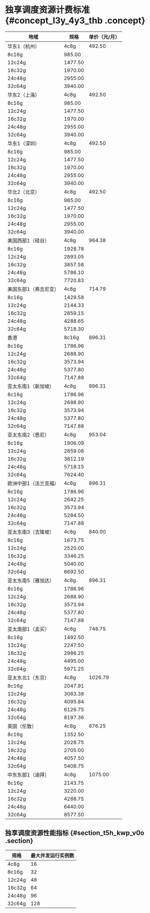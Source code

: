 # 独享调度资源计费标准 {#concept_l3y_4y3_thb .concept}

|地域|规格|单价（元/月）|
|--|--|-------|
|华东1（杭州）|4c8g|492.50|
|8c16g|985.00|
|12c24g|1477.50|
|16c32g|1970.00|
|24c48g|2955.00|
|32c64g|3940.00|
|华东2（上海）|4c8g|492.50|
|8c16g|985.00|
|12c24g|1477.50|
|16c32g|1970.00|
|24c48g|2955.00|
|32c64g|3940.00|
|华东1（深圳）|4c8g|492.50|
|8c16g|985.00|
|12c24g|1477.50|
|16c32g|1970.00|
|24c48g|2955.00|
|32c64g|3940.00|
|华北2（北京）|4c8g|492.50|
|8c16g|985.00|
|12c24g|1477.50|
|16c32g|1970.00|
|24c48g|2955.00|
|32c64g|3940.00|
|美国西部1（硅谷）|4c8g|964.38|
|8c16g|1928.78|
|12c24g|2893.05|
|16c32g|3857.58|
|24c48g|5786.10|
|32c64g|7720.83|
|美国东部1（弗吉尼亚）|4c8g|714.79|
|8c16g|1429.58|
|12c24g|2144.33|
|16c32g|2859.15|
|24c48g|4288.65|
|32c64g|5718.30|
|香港|8c16g|896.31|
|8c16g|1786.96|
|12c24g|2688.90|
|16c32g|3573.94|
|24c48g|5377.80|
|32c64g|7147.88|
|亚太东南1（新加坡）|4c8g|896.31|
|8c16g|1786.96|
|12c24g|2688.90|
|16c32g|3573.94|
|24c48g|5377.80|
|32c64g|7147.88|
|亚太东南2（悉尼）|4c8g|953.04|
|8c16g|1906.09|
|12c24g|2859.08|
|16c32g|3812.19|
|24c48g|5718.15|
|32c64g|7624.40|
|欧洲中部1（法兰克福）|4c8g|896.31|
|8c16g|1786.96|
|12c24g|2642.25|
|16c32g|3573.94|
|24c48g|5284.50|
|32c64g|7147.88|
|亚太东南3（吉隆坡）|4c8g|840.00|
|8c16g|1673.75|
|12c24g|2520.00|
|16c32g|3346.25|
|24c48g|5040.00|
|32c64g|6692.50|
|亚太东南5（雅加达）|4c8g|896.31|
|8c16g|1786.96|
|12c24g|2688.90|
|16c32g|3573.94|
|24c48g|5377.80|
|32c64g|7147.88|
|亚太南部1（孟买）|4c8g|748.75|
|8c16g|1492.50|
|12c24g|2247.50|
|16c32g|2986.25|
|24c48g|4495.00|
|32c64g|5971.25|
|亚太东北1（东京）|4c8g|1026.79|
|8c16g|2047.91|
|12c24g|3063.38|
|16c32g|4095.84|
|24c48g|6126.75|
|32c64g|8197.36|
|英国（伦敦）|4c8g|676.25|
|8c16g|1352.50|
|12c24g|2028.75|
|16c32g|2705.00|
|24c48g|4057.50|
|32c64g|5408.75|
|中东东部1（迪拜）|4c8g|1075.00|
|8c16g|2143.75|
|12c24g|3220.00|
|16c32g|4288.75|
|24c48g|6440.00|
|32c64g|8577.50|

## 独享调度资源性能指标 {#section_t5h_kwp_v0o .section}

|规格|最大并发运行实例数|
|--|---------|
|4c8g|16|
|8c16g|32|
|12c24g|48|
|16c32g|64|
|24c48g|96|
|32c64g|128|

